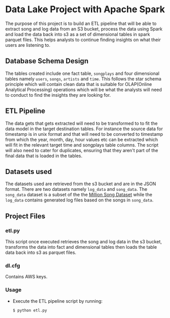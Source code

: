 # Data Lake Project with Apache Spark
The purpose of this project is to build an ETL pipeline that will be able to extract song and log data from an S3 bucket, process the data using Spark and load the data back into s3 as a set of dimensional tables in spark parquet files. This helps analysts to continue finding insights on what their users are listening to.

## Database Schema Design
The tables created include one fact table, `songplays` and four dimensional tables namely `users`, `songs`, `artists` and `time`. This follows the star schema principle which will contain clean data that is suitable for OLAP(Online Analytical Processing) operations which will be what the analysts will need to conduct to find the insights they are looking for.

## ETL Pipeline
The data gets that gets extracted will need to be transformed to to fit the data model in the target destination tables. For instance the source data for timestamp is in unix format and that will need to be converted to timestamp from which the year, month, day, hour values etc can be extracted which will fit in the relevant target time and songplays table columns. The script will also need to cater for duplicates, ensuring that they aren't part of the final data that is loaded in the tables.

## Datasets used
The datasets used are retrieved from the s3 bucket and are in the JSON format. There are two datasets namely `log_data` and `song_data`. The `song_data` dataset is a subset of the the [Million Song Dataset](http://millionsongdataset.com/) while the `log_data` contains generated log files based on the songs in `song_data`.

## Project Files
### etl.py
This script once executed retrieves the song and log data in the s3 bucket, transforms the data into fact and dimensional tables then loads the table data back into s3 as parquet files. 

### dl.cfg
Contains AWS keys.

### Usage
- Execute the ETL pipeline script by running:
    ```
    $ python etl.py
    ```

